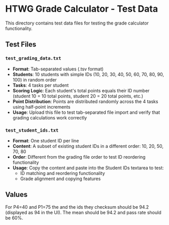 # HTWG Grade Calculator - Test Data

This directory contains test data files for testing the grade calculator functionality.

## Test Files

### `test_grading_data.txt`
- **Format**: Tab-separated values (.tsv format)
- **Students**: 10 students with simple IDs (10, 20, 30, 40, 50, 60, 70, 80, 90, 100) in random order
- **Tasks**: 4 tasks per student
- **Scoring Logic**: Each student's total points equals their ID number (student 10 = 10 total points, student 20 = 20 total points, etc.)
- **Point Distribution**: Points are distributed randomly across the 4 tasks using half-point increments
- **Usage**: Upload this file to test tab-separated file import and verify that grading calculations work correctly

### `test_student_ids.txt`
- **Format**: One student ID per line
- **Content**: A subset of existing student IDs in a different order: 10, 20, 50, 70, 80
- **Order**: Different from the grading file order to test ID reordering functionality
- **Usage**: Copy the content and paste into the Student IDs textarea to test:
  - ID matching and reordering functionality
  - Grade alignment and copying features

## Values
For P4=40 and P1=75 the and the ids they checksum should be 94.2 (displayed as 94 in the UI). The mean should be 94.2 and pass rate should be 60%.